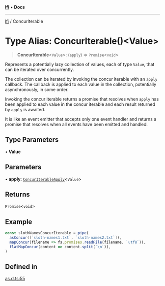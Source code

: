 [**lfi**](../readme.md) • **Docs**

---

[lfi](../globals.md) / ConcurIterable

# Type Alias: ConcurIterable()\<Value\>

> **ConcurIterable**\<`Value`\>: (`apply`) => `Promise`\<`void`\>

Represents a potentially lazy collection of values, each of type `Value`, that
can be iterated over concurrently.

The collection can be iterated by invoking the concur iterable with an `apply`
callback. The callback is applied to each value in the collection, potentially
asynchronously, in some order.

Invoking the concur iterable returns a promise that resolves when `apply` has
been applied to each value in the concur iterable and each result returned by
`apply` is awaited.

It is like an event emitter that accepts only one event handler and returns a
promise that resolves when all events have been emitted and handled.

## Type Parameters

• **Value**

## Parameters

• **apply**: [`ConcurIterableApply`](ConcurIterableApply.md)\<`Value`\>

## Returns

`Promise`\<`void`\>

## Example

```js
const slothNamesConcurIterable = pipe(
  asConcur([`sloth-names1.txt`, `sloth-names2.txt`]),
  mapConcur(filename => fs.promises.readFile(filename, `utf8`)),
  flatMapConcur(content => content.split(`\n`)),
)
```

## Defined in

[as.d.ts:55](https://github.com/TomerAberbach/lfi/blob/85d6360ac7d8f71c70f308d2ace5bc2aa99ab03d/src/operations/as.d.ts#L55)
